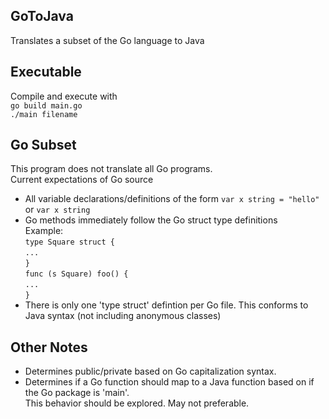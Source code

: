 ## GoToJava  
Translates a subset of the Go language to Java  
## Executable  
Compile and execute with   
`go build main.go`  
`./main filename`  
## Go Subset  
This program does not translate all Go programs.  
Current expectations of Go source  
- All variable declarations/definitions of the form `var x string = "hello"` or `var x string`  
- Go methods immediately follow the Go struct type definitions  
Example:  
`type Square struct {`  
`...`  
`}`  
`func (s Square) foo() {`  
`...`  
`}`    
- There is only one 'type struct' defintion per Go file. This conforms to Java syntax (not including anonymous classes)    
## Other Notes  
- Determines public/private based on Go capitalization syntax.  
- Determines if a Go function should map to a Java function based on if the Go package is 'main'.   
This behavior should be explored. May not preferable.   

